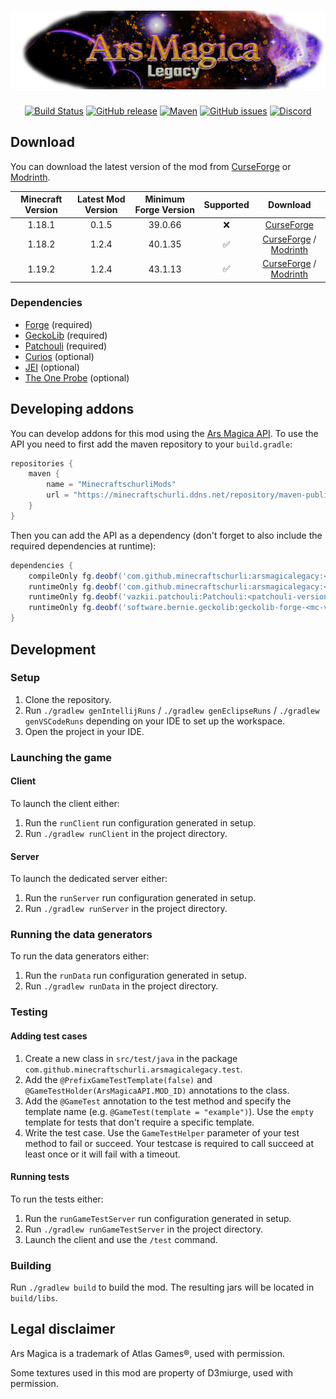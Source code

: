 [![Ars Magica: Legacy](src/main/resources/logo.png)](https://mc-mods.cf/ars-magica-legacy)
==================

<!--suppress HtmlDeprecatedAttribute -->
<div align="center">

[![Build Status](https://img.shields.io/github/actions/workflow/status/MinecraftschurliMods/Ars-Magica-Legacy/build.yml?branch=version%2F1.19.x&logo=github)](https://github.com/MinecraftschurliMods/Ars-Magica-Legacy/actions/workflows/build.yml) 
[![GitHub release](https://img.shields.io/github/v/release/MinecraftschurliMods/Ars-Magica-Legacy?display_name=tag&sort=semver)](https://github.com/MinecraftschurliMods/Ars-Magica-Legacy/releases/latest) 
[![Maven](https://img.shields.io/maven-metadata/v?metadataUrl=https%3A%2F%2Fminecraftschurli.ddns.net%2Frepository%2Fmaven-public%2Fcom%2Fgithub%2Fminecraftschurlimods%2Farsmagicalegacy%2Fmaven-metadata.xml&versionPrefix=1.19)](https://minecraftschurli.ddns.net/repository/#/maven-public/com/github/minecraftschurli/arsmagicalegacy) 
[![GitHub issues](https://img.shields.io/github/issues-raw/MinecraftschurliMods/Ars-Magica-Legacy/bug?label=open%20bugs)](https://github.com/MinecraftschurliMods/Ars-Magica-Legacy/issues?q=is%3Aopen+is%3Aissue+label%3Abug) 
[![Discord](https://img.shields.io/discord/358283695104458752?color=%235865F2&label=Discord&logo=discord&logoColor=%235865F2)](https://discord.gg/GcFqXwX)

</div>

## Download
You can download the latest version of the mod from [CurseForge](https://mc-mods.cf/ars-magica-legacy) or [Modrinth](https://modrinth.com/mod/ars-magica-legacy).

| Minecraft Version | Latest Mod Version | Minimum Forge Version | Supported |                                                                    Download                                                                    |
|:-----------------:|:------------------:|:---------------------:|:---------:|:----------------------------------------------------------------------------------------------------------------------------------------------:|
|      1.18.1       |       0.1.5        |        39.0.66        |     ❌     |                                        [CurseForge](https://mc-mods.cf/ars-magica-legacy/files/3656337)                                        |
|      1.18.2       |       1.2.4        |        40.1.35        |     ✅     | [CurseForge](https://mc-mods.cf/ars-magica-legacy/files/4343592) / [Modrinth](https://modrinth.com/mod/ars-magica-legacy/version/1.18.2-1.2.4) |
|      1.19.2       |       1.2.4        |        43.1.13        |     ✅     | [CurseForge](https://mc-mods.cf/ars-magica-legacy/files/4341463) / [Modrinth](https://modrinth.com/mod/ars-magica-legacy/version/1.19.2-1.2.4) |


### Dependencies
- [Forge](https://files.minecraftforge.net/) (required)
- [GeckoLib](https://mc-mods.cf/geckolib) (required)
- [Patchouli](https://mc-mods.cf/patchouli) (required)
- [Curios](https://mc-mods.cf/curios) (optional)
- [JEI](https://mc-mods.cf/jei) (optional)
- [The One Probe](https://mc-mods.cf/the-one-probe) (optional)

## Developing addons
You can develop addons for this mod using the [Ars Magica API](https://minecraftschurli.ddns.net/repository/javadoc/maven-public/com/github/minecraftschurlimods/arsmagicalegacy/1.19.2-1.2.2).
To use the API you need to first add the maven repository to your `build.gradle`:
```groovy
repositories {
    maven {
        name = "MinecraftschurliMods"
        url = "https://minecraftschurli.ddns.net/repository/maven-public/"
    }
}
```
Then you can add the API as a dependency (don't forget to also include the required dependencies at runtime):
```groovy
dependencies {
    compileOnly fg.deobf('com.github.minecraftschurli:arsmagicalegacy:<arsmagicalegacy-version>:api')
    runtimeOnly fg.deobf('com.github.minecraftschurli:arsmagicalegacy:<arsmagicalegacy-version>')
    runtimeOnly fg.deobf('vazkii.patchouli:Patchouli:<patchouli-version>')
    runtimeOnly fg.deobf('software.bernie.geckolib:geckolib-forge-<mc-version>:<geckolib-version>')
}
```

## Development
### Setup
1. Clone the repository.
2. Run `./gradlew genIntellijRuns` / `./gradlew genEclipseRuns` / `./gradlew genVSCodeRuns` depending on your IDE to set up the workspace.
3. Open the project in your IDE.

### Launching the game
#### Client
To launch the client either:
1. Run the `runClient` run configuration generated in setup.
2. Run `./gradlew runClient` in the project directory.

#### Server
To launch the dedicated server either:
1. Run the `runServer` run configuration generated in setup.
2. Run `./gradlew runServer` in the project directory.

### Running the data generators
To run the data generators either:
1. Run the `runData` run configuration generated in setup.
2. Run `./gradlew runData` in the project directory.

### Testing
#### Adding test cases
1. Create a new class in `src/test/java` in the package `com.github.minecraftschurli.arsmagicalegacy.test`.
2. Add the `@PrefixGameTestTemplate(false)` and `@GameTestHolder(ArsMagicaAPI.MOD_ID)` annotations to the class.
3. Add the `@GameTest` annotation to the test method and specify the template name (e.g. `@GameTest(template = "example")`). Use the `empty` template for tests that don't require a specific template.
4. Write the test case. Use the `GameTestHelper` parameter of your test method to fail or succeed. Your testcase is required to call succeed at least once or it will fail with a timeout.

#### Running tests
To run the tests either:
1. Run the `runGameTestServer` run configuration generated in setup.
2. Run `./gradlew runGameTestServer` in the project directory.
3. Launch the client and use the `/test` command.

### Building
Run `./gradlew build` to build the mod. The resulting jars will be located in `build/libs`.

## Legal disclaimer
Ars Magica is a trademark of Atlas Games®, used with permission.

Some textures used in this mod are property of D3miurge, used with permission.
